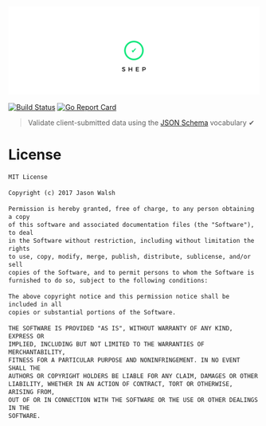 <p align="center">
  <img src="assets/title.png">
</p>

[![Build Status](https://img.shields.io/travis/rightlag/shep.svg?style=flat-square)](https://travis-ci.org/rightlag/shep) [![Go Report Card](https://goreportcard.com/badge/github.com/rightlag/shep?style=flat-square)](https://goreportcard.com/report/github.com/rightlag/shep)

> Validate client-submitted data using the [JSON Schema](http://json-schema.org/) vocabulary ✔

# License

```
MIT License

Copyright (c) 2017 Jason Walsh

Permission is hereby granted, free of charge, to any person obtaining a copy
of this software and associated documentation files (the "Software"), to deal
in the Software without restriction, including without limitation the rights
to use, copy, modify, merge, publish, distribute, sublicense, and/or sell
copies of the Software, and to permit persons to whom the Software is
furnished to do so, subject to the following conditions:

The above copyright notice and this permission notice shall be included in all
copies or substantial portions of the Software.

THE SOFTWARE IS PROVIDED "AS IS", WITHOUT WARRANTY OF ANY KIND, EXPRESS OR
IMPLIED, INCLUDING BUT NOT LIMITED TO THE WARRANTIES OF MERCHANTABILITY,
FITNESS FOR A PARTICULAR PURPOSE AND NONINFRINGEMENT. IN NO EVENT SHALL THE
AUTHORS OR COPYRIGHT HOLDERS BE LIABLE FOR ANY CLAIM, DAMAGES OR OTHER
LIABILITY, WHETHER IN AN ACTION OF CONTRACT, TORT OR OTHERWISE, ARISING FROM,
OUT OF OR IN CONNECTION WITH THE SOFTWARE OR THE USE OR OTHER DEALINGS IN THE
SOFTWARE.
```
